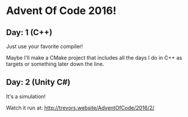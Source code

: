 # Advent Of Code 2016!
## Day: 1 (C++)
Just use your favorite compiler!

Maybe I'll make a CMake project that includes all the days I do in C++ as targets or something later down the line.
## Day: 2 (Unity C#)
It's a simulation!

Watch it run at: http://trevors.website/AdventOfCode/2016/2/
